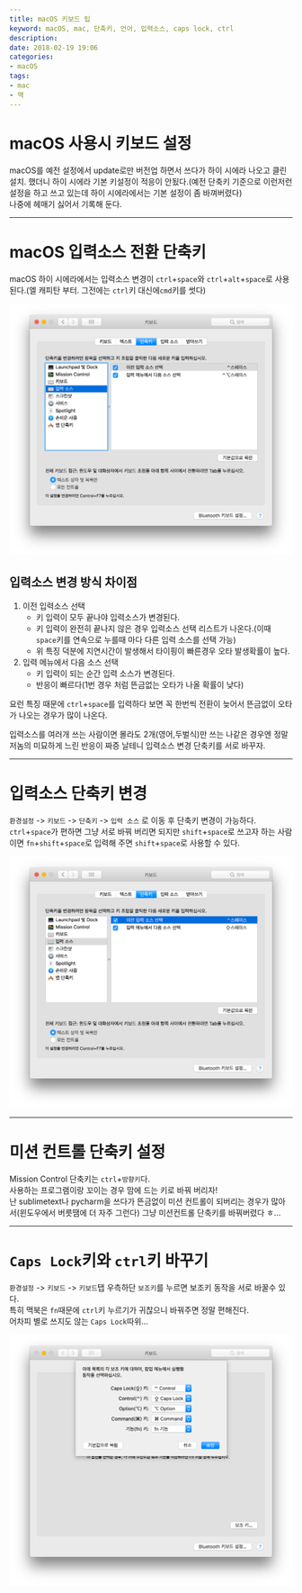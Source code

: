 ```yaml
---
title: macOS 키보드 팁
keyword: macOS, mac, 단축키, 언어, 입력소스, caps lock, ctrl
description: 
date: 2018-02-19 19:06
categories:
- macOS
tags:
- mac
- 맥
---
```

# macOS 사용시 키보드 설정
macOS를 예전 설정에서 update로만 버전업 하면서 쓰다가 하이 시에라 나오고 클린설치. 했더니 하이 시에라 기본 키설정이 적응이 안됬다.(예전 단축키 기준으로 이런저런 설정을 하고 쓰고 있는데 하이 시에라에서는 기본 설정이 좀 바껴버렸다)  
나중에 헤매기 싫어서 기록해 둔다.

---

# macOS 입력소스 전환 단축키

macOS 하이 시에라에서는 입력소스 변경이 `ctrl`+`space`와 `ctrl`+`alt`+`space`로 사용된다.(엘 캐피탄 부터. 그전에는 `ctrl`키 대신에`cmd`키를 썻다)

![macOS 에서의 입력소스 전환 설정화면1](/assets/post_img/mac/2018-02-19-1.png)

## 입력소스 변경 방식 차이점

1. 이전 입력소스 선택
    - 키 입력이 모두 끝나야 입력소스가 변경된다.
    - 키 입력이 완전히 끝나지 않은 경우 입력소스 선택 리스트가 나온다.(이때 `space`키를 연속으로 누를때 마다 다른 입력 소스를 선택 가능)
    - 위 특징 덕분에 지연시간이 발생해서 타이핑이 빠른경우 오타 발생확률이 높다.
2. 입력 메뉴에서 다음 소스 선택
    - 키 입력이 되는 순간 입력 소스가 변경된다.
    - 반응이 빠르다(1번 경우 처럼 뜬금없는 오타가 나올 확률이 낮다)

요런 특징 때문에 `ctrl`+`space`를 입력하다 보면 꼭 한번씩 전환이 늦어서 뜬금없이 오타가 나오는 경우가 많이 나온다.

입력소스를 여러개 쓰는 사람이면 몰라도 2개(영어,두벌식)만 쓰는 나같은 경우엔 정말 저놈의 미묘하게 느린 반응이 짜증 날테니 입력소스 변경 단축키를 서로 바꾸자.

---

# 입력소스 단축키 변경

`환경설정` -> `키보드` -> `단축키` -> `입력 소스` 로 이동 후 단축키 변경이 가능하다.  
`ctrl`+`space`가 편하면 그냥 서로 바꿔 버리면 되지만 `shift`+`space`로 쓰고자 하는 사람이면 `fn`+`shift`+`space`로 입력해 주면 `shift`+`space`로 사용할 수 있다.

![macOS 에서의 입력소스 전환 설정화면2](/assets/post_img/mac/2018-02-19-2.png)

---

# 미션 컨트롤 단축키 설정

Mission Control 단축키는 `ctrl`+`방향키`다.  
사용하는 프로그램이랑 꼬이는 경우 맘에 드는 키로 바꿔 버리자!  
난 sublimetext나 pycharm을 쓰다가 뜬금없이 미션 컨트롤이 되버리는 경우가 많아서(윈도우에서 버릇땜에 더 자주 그런다) 그냥 미션컨트롤 단축키를 바꿔버렸다 ㅎ...

---

# `Caps Lock`키와 `ctrl`키 바꾸기

`환경설정` -> `키보드` -> `키보드`탭 우측하단 `보조키`를 누르면 보조키 동작을 서로 바꿀수 있다.  
특히 맥북은 `fn`때문에 `ctrl`키 누르기가 귀찮으니 바꿔주면 정말 편해진다.  
어차피 별로 쓰지도 않는 `Caps Lock`따위...

![macOS 에서의 보조키 설정 변경화면](/assets/post_img/mac/2018-02-19-3.png)
